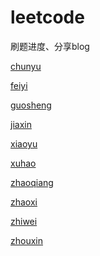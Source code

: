 # leetcode
刷题进度、分享blog

[chunyu](https://leetcode.com/stefanielovesun/)

[feiyi]()

[guosheng]()

[jiaxin]()

[xiaoyu]()

[xuhao]()

[zhaoqiang]()

[zhaoxi]()

[zhiwei]()

[zhouxin]()

